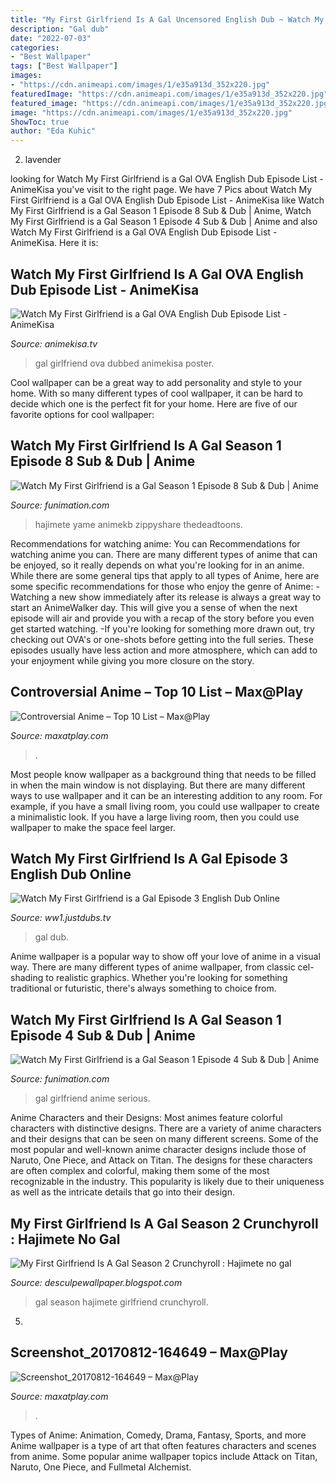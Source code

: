 ```yaml
---
title: "My First Girlfriend Is A Gal Uncensored English Dub ~ Watch My First Girlfriend Is A Gal Episode 3 English Dub Online"
description: "Gal dub"
date: "2022-07-03"
categories:
- "Best Wallpaper"
tags: ["Best Wallpaper"]
images:
- "https://cdn.animeapi.com/images/1/e35a913d_352x220.jpg"
featuredImage: "https://cdn.animeapi.com/images/1/e35a913d_352x220.jpg"
featured_image: "https://cdn.animeapi.com/images/1/e35a913d_352x220.jpg"
image: "https://cdn.animeapi.com/images/1/e35a913d_352x220.jpg"
ShowToc: true
author: "Eda Kuhic"
---
```



2. lavender 

	

		
looking for Watch My First Girlfriend is a Gal OVA English Dub Episode List - AnimeKisa you've visit to the right page. We have 7 Pics about Watch My First Girlfriend is a Gal OVA English Dub Episode List - AnimeKisa like Watch My First Girlfriend is a Gal Season 1 Episode 8 Sub &amp; Dub | Anime, Watch My First Girlfriend is a Gal Season 1 Episode 4 Sub &amp; Dub | Anime and also Watch My First Girlfriend is a Gal OVA English Dub Episode List - AnimeKisa. Here it is:
		
    
## Watch My First Girlfriend Is A Gal OVA English Dub Episode List - AnimeKisa

<img loading=lazy src="https://animekisa.tv/img/coversjpg/my-first-girlfriend-is-a-gal-ova-dubbed.png?67" onerror="this.onerror=null;this.src='https://tse2.mm.bing.net/th?id=OIP.Ze-_y0gueaEJJ4vaNk39iwAAAA&amp;pid=15.1';" alt="Watch My First Girlfriend is a Gal OVA English Dub Episode List - AnimeKisa">

_Source: animekisa.tv_

>gal girlfriend ova dubbed animekisa poster. 

	

Cool wallpaper can be a great way to add personality and style to your home. With so many different types of cool wallpaper, it can be hard to decide which one is the perfect fit for your home. Here are five of our favorite options for cool wallpaper: 

    
## Watch My First Girlfriend Is A Gal Season 1 Episode 8 Sub &amp; Dub | Anime

<img loading=lazy src="https://derf9v1xhwwx1.cloudfront.net/image/upload/c_fill%2cq_60%2ch_630%2cw_1290/oth/FunimationStoreFront/1789373/Japanese/1789373_Japanese_KeyArt-OfficialVideoImage_66ed7246-e3ab-e811-8175-020165574d09.jpg" onerror="this.onerror=null;this.src='https://tse2.mm.bing.net/th?id=OIP.S7veqJHDPVJQC8rwZ7N1pgHaDn&amp;pid=15.1';" alt="Watch My First Girlfriend is a Gal Season 1 Episode 8 Sub &amp; Dub | Anime">

_Source: funimation.com_

>hajimete yame animekb zippyshare thedeadtoons. 

	

Recommendations for watching anime: You can
Recommendations for watching anime you can. There are many different types of anime that can be enjoyed, so it really depends on what you're looking for in an anime. While there are some general tips that apply to all types of Anime, here are some specific recommendations for those who enjoy the genre of Anime: 
-Watching a new show immediately after its release is always a great way to start an AnimeWalker day. This will give you a sense of when the next episode will air and provide you with a recap of the story before you even get started watching. 
-If you're looking for something more drawn out, try checking out OVA's or one-shots before getting into the full series. These episodes usually have less action and more atmosphere, which can add to your enjoyment while giving you more closure on the story.

    
## Controversial Anime – Top 10 List – Max@Play

<img loading=lazy src="https://i2.wp.com/www.maxatplay.com/wp-content/uploads/2020/04/wp-15863108097965181709690252005869.jpg?w=1280" onerror="this.onerror=null;this.src='https://tse2.mm.bing.net/th?id=OIP.W-Fug0ecywza0Cevh9MafwHaEK&amp;pid=15.1';" alt="Controversial Anime – Top 10 List – Max@Play">

_Source: maxatplay.com_

>. 

	

Most people know wallpaper as a background thing that needs to be filled in when the main window is not displaying. But there are many different ways to use wallpaper and it can be an interesting addition to any room. For example, if you have a small living room, you could use wallpaper to create a minimalistic look. If you have a large living room, then you could use wallpaper to make the space feel larger.

    
## Watch My First Girlfriend Is A Gal Episode 3 English Dub Online

<img loading=lazy src="https://cdn.animeapi.com/images/1/e35a913d_352x220.jpg" onerror="this.onerror=null;this.src='https://tse2.mm.bing.net/th?id=OIP.pi_G7AugLW9lEmw-Y3MYwgAAAA&amp;pid=15.1';" alt="Watch My First Girlfriend is a Gal Episode 3 English Dub Online">

_Source: ww1.justdubs.tv_

>gal dub. 

	

Anime wallpaper is a popular way to show off your love of anime in a visual way. There are many different types of anime wallpaper, from classic cel-shading to realistic graphics. Whether you're looking for something traditional or futuristic, there's always something to choice from.

    
## Watch My First Girlfriend Is A Gal Season 1 Episode 4 Sub &amp; Dub | Anime

<img loading=lazy src="https://derf9v1xhwwx1.cloudfront.net/image/upload/oth/FunimationStoreFront/1789367/English/1789367_English_KeyArt-OfficialVideoImage_97316d52-e3ab-e811-8175-020165574d09.jpg" onerror="this.onerror=null;this.src='https://tse1.mm.bing.net/th?id=OIP.T4FoLQBtgbcbUvdIJ-oKFQHaEK&amp;pid=15.1';" alt="Watch My First Girlfriend is a Gal Season 1 Episode 4 Sub &amp; Dub | Anime">

_Source: funimation.com_

>gal girlfriend anime serious. 

	

Anime Characters and their Designs: Most animes feature colorful characters with distinctive designs.
There are a variety of anime characters and their designs that can be seen on many different screens. Some of the most popular and well-known anime character designs include those of Naruto, One Piece, and Attack on Titan. The designs for these characters are often complex and colorful, making them some of the most recognizable in the industry. This popularity is likely due to their uniqueness as well as the intricate details that go into their design.

    
## My First Girlfriend Is A Gal Season 2 Crunchyroll : Hajimete No Gal

<img loading=lazy src="https://lifekino.club/wp-content/uploads/2017/07/Hajimete-no-Gal-s2s.jpg" onerror="this.onerror=null;this.src='https://tse1.mm.bing.net/th?id=OIP.aCnw-Y1IZo6WMYd_5FhHcwHaEH&amp;pid=15.1';" alt="My First Girlfriend Is A Gal Season 2 Crunchyroll : Hajimete no gal">

_Source: desculpewallpaper.blogspot.com_

>gal season hajimete girlfriend crunchyroll. 

	

5.

    
## Screenshot_20170812-164649 – Max@Play

<img loading=lazy src="http://www.maxatplay.com/wp-content/uploads/2017/08/Screenshot_20170812-164649.png" onerror="this.onerror=null;this.src='https://tse4.mm.bing.net/th?id=OIP.V-1g3OOxT7LG0bE_YV0iXAHaNK&amp;pid=15.1';" alt="Screenshot_20170812-164649 – Max@Play">

_Source: maxatplay.com_

>. 

	

Types of Anime: Animation, Comedy, Drama, Fantasy, Sports, and more
Anime wallpaper is a type of art that often features characters and scenes from anime. Some popular anime wallpaper topics include Attack on Titan, Naruto, One Piece, and Fullmetal Alchemist.

